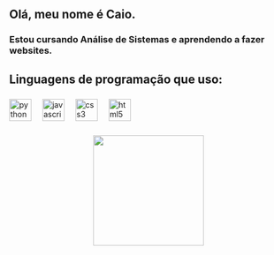<h2 align="left">Olá, meu nome é Caio.</h2>

###

<h3 align="left">Estou cursando Análise de Sistemas e aprendendo a fazer websites.</h3>

###

<h2 align="left">Linguagens de programação que uso:</h2>

###

<div align="left">
  <img src="https://cdn.jsdelivr.net/gh/devicons/devicon/icons/python/python-original.svg" height="40" alt="python logo"  />
  <img width="12" />
  <img src="https://cdn.jsdelivr.net/gh/devicons/devicon/icons/javascript/javascript-original.svg" height="40" alt="javascript logo"  />
  <img width="12" />
  <img src="https://cdn.jsdelivr.net/gh/devicons/devicon/icons/css3/css3-original.svg" height="40" alt="css3 logo"  />
  <img width="12" />
  <img src="https://cdn.jsdelivr.net/gh/devicons/devicon/icons/html5/html5-original.svg" height="40" alt="html5 logo"  />
</div>

###

<div align="center">
  <img height="200" src="https://giphy.com/gifs/serial-experiments-lain-udK21RQeWtaGQ"  />
</div>

###
